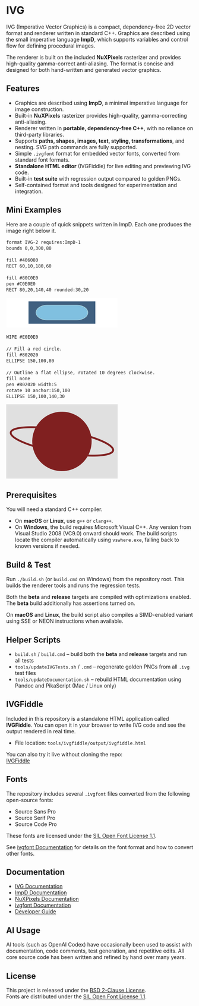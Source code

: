# IVG

IVG (Imperative Vector Graphics) is a compact, dependency-free 2D vector format and renderer written in standard C++. Graphics are described using the small imperative language **ImpD**, which supports variables and control flow for defining procedural images.

The renderer is built on the included **NuXPixels** rasterizer and provides high-quality gamma-correct anti-aliasing. The format is concise and designed for both hand-written and generated vector graphics.

## Features

- Graphics are described using **ImpD**, a minimal imperative language for image construction.  
- Built-in **NuXPixels** rasterizer provides high-quality, gamma-correcting anti-aliasing.  
- Renderer written in **portable, dependency-free C++**, with no reliance on third-party libraries.  
- Supports **paths, shapes, images, text, styling, transformations**, and nesting. SVG path commands are fully supported.
- Simple `.ivgfont` format for embedded vector fonts, converted from standard font formats.
- **Standalone HTML editor** (IVGFiddle) for live editing and previewing IVG code.  
- Built-in **test suite** with regression output compared to golden PNGs.  
- Self-contained format and tools designed for experimentation and integration.

## Mini Examples


Here are a couple of quick snippets written in ImpD. Each one produces the image right below it.

```ImpD
format IVG-2 requires:ImpD-1
bounds 0,0,300,80

fill #406080
RECT 60,10,180,60

fill #80C0E0
pen #C0E0E0
RECT 80,20,140,40 rounded:30,20
```
![Rounded rectangle example](docs/images/rectExample.png)

```ImpD
WIPE #E0E0E0

// Fill a red circle.
fill #802020
ELLIPSE 150,100,80

// Outline a flat ellipse, rotated 10 degrees clockwise.
fill none
pen #802020 width:5
rotate 10 anchor:150,100
ELLIPSE 150,100,140,30
```
![Ellipse example](docs/images/ellipseExample.png)

## Prerequisites

You will need a standard C++ compiler.

- On **macOS** or **Linux**, use `g++` or `clang++`.
- On **Windows**, the build requires Microsoft Visual C++. Any version from Visual Studio 2008 (VC9.0) onward should work. The build scripts locate the compiler automatically using `vswhere.exe`, falling back to known versions if needed.

## Build & Test

Run `./build.sh` (or `build.cmd` on Windows) from the repository root. This builds the renderer tools and runs the regression tests.

Both the **beta** and **release** targets are compiled with optimizations enabled. The **beta** build additionally has assertions turned on.

On **macOS** and **Linux**, the build script also compiles a SIMD-enabled variant using SSE or NEON instructions when available.

## Helper Scripts

- `build.sh` / `build.cmd` – build both the **beta** and **release** targets and run all tests  
- `tools/updateIVGTests.sh` / `.cmd` – regenerate golden PNGs from all `.ivg` test files
- `tools/updateDocumentation.sh` – rebuild HTML documentation using Pandoc and PikaScript (Mac / Linux only)

## IVGFiddle

Included in this repository is a standalone HTML application called **IVGFiddle**. You can open it in your browser to write IVG code and see the output rendered in real time.

- File location: `tools/ivgfiddle/output/ivgfiddle.html`

You can also try it live without cloning the repo:  
[IVGFiddle](https://htmlpreview.github.io/?https://github.com/malstrom72/IVG/blob/main/tools/ivgfiddle/output/ivgfiddle.html)

## Fonts

The repository includes several `.ivgfont` files converted from the following open-source fonts:

- Source Sans Pro  
- Source Serif Pro  
- Source Code Pro  

These fonts are licensed under the [SIL Open Font License 1.1](https://scripts.sil.org/OFL).

See [ivgfont Documentation](docs/ivgfont%20Documentation.md) for details on the font format and how to convert other fonts.

## Documentation

- [IVG Documentation](docs/IVG%20Documentation.md)
- [ImpD Documentation](docs/ImpD%20Documentation.md)
- [NuXPixels Documentation](docs/NuXPixels%20Documentation.md)
- [ivgfont Documentation](docs/ivgfont%20Documentation.md)
- [Developer Guide](docs/Developer%20Guide.md)

## AI Usage

AI tools (such as OpenAI Codex) have occasionally been used to assist with documentation, code comments, test generation, and repetitive edits. All core source code has been written and refined by hand over many years.

## License

This project is released under the [BSD 2-Clause License](LICENSE).  
Fonts are distributed under the [SIL Open Font License 1.1](https://scripts.sil.org/OFL).

